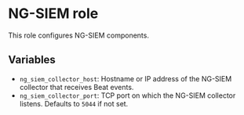 # NG-SIEM role

This role configures NG-SIEM components.

## Variables

- `ng_siem_collector_host`: Hostname or IP address of the NG-SIEM collector that receives Beat events.
- `ng_siem_collector_port`: TCP port on which the NG-SIEM collector listens. Defaults to `5044` if not set.
